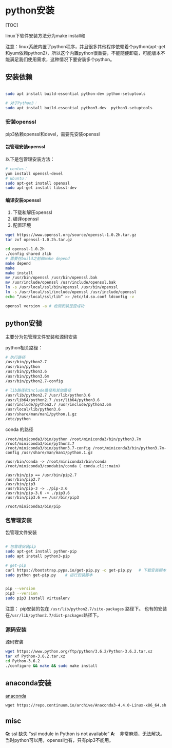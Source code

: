 # python安装

[TOC]

linux下软件安装方法分为make install和

注意：linux系统内置了python程序，并且很多其他程序依赖着个python(apt-get和yum依赖python2)，所以这个内置python很重要，不能随便卸载，可能版本不能满足我们使用需求，这种情况下要安装多个python。

## 安装依赖

``` bash

sudo apt install build-essential python-dev python-setuptools

# 对于Python3：
sudo apt install build-essential python3-dev  python3-setuptools
```
### 安装openssl

pip3依赖openssl和devel，需要先安装openssl

####  包管理安装openssl

以下是包管理安装方法：

```bash
# centos：
yum install openssl-devel
# ubuntu：
sudo apt-get install openssl
sudo apt-get install libssl-dev
```

#### 编译安装openssl

1. 下载和解压openssl 
2. 编译openssl
3. 配置环境

```bash
wget https://www.openssl.org/source/openssl-1.0.2h.tar.gz
tar zxf openssl-1.0.2h.tar.gz

cd openssl-1.0.2h
./config shared zlib
# 需要在build之前做make depend
make depend
make
make install 
mv /usr/bin/openssl /usr/bin/openssl.bak 
mv /usr/include/openssl /usr/include/openssl.bak 
ln -s /usr/local/ssl/bin/openssl /usr/bin/openssl 
ln -s /usr/local/ssl/include/openssl /usr/include/openssl 
echo “/usr/local/ssl/lib” >> /etc/ld.so.conf ldconfig -v

openssl version -a # 检测安装是否成功
```



## python安装

主要分为包管理文件安装和源码安装

python相关路径：
``` bash
# 执行路径
/usr/bin/python2.7 
/usr/bin/python 
/usr/bin/python3.6 
/usr/bin/python3.6m 
/usr/bin/python2.7-config 

# lib路径和include路径和其他路径
/usr/lib/python2.7 /usr/lib/python3.6 
/usr/lib64/python2.7 /usr/lib64/python3.6 
/usr/include/python2.7 /usr/include/python3.6m 
/usr/local/lib/python3.6 
/usr/share/man/man1/python.1.gz 
/etc/python

```

conda 的路径
```
/root/miniconda3/bin/python /root/miniconda3/bin/python3.7m /root/miniconda3/bin/python3.7 
/root/miniconda3/bin/python3.7-config /root/miniconda3/bin/python3.7m-config /usr/share/man/man1/python.1.gz

/usr/bin/conda -> /root/miniconda3/bin/conda
/root/miniconda3/condabin/conda ( conda.cli::main)

```

``` 
/usr/bin/pip == /usr/bin/pip2.7
/usr/bin/pip2.7
/usr/bin/pip3
/usr/bin/pip-3 -> ./pip-3.6
/usr/bin/pip-3.6 -> ./pip3.6
/usr/bin/pip3.6 == /usr/bin/pip3

/root/miniconda3/bin/pip

```


###  包管理安装

包管理文件安装

``` bash

# 包管理安装pip
sudo apt-get install python-pip
sudo apt install python3-pip

# get-pip
curl https://bootstrap.pypa.io/get-pip.py -o get-pip.py   # 下载安装脚本
sudo python get-pip.py    # 运行安装脚本


pip --version 
pip3 --version
sudo pip3 install virtualenv
```
注意： pip安装的包在 `/usr/lib/python2.7/site-packages`  路径下。
也有的安装在`/usr/lib/python2.7/dist-packages`路径下。


### 源码安装

源码安装

``` bash
wget https://www.python.org/ftp/python/3.6.2/Python-3.6.2.tar.xz
tar xf Python-3.6.2.tar.xz
cd Python-3.6.2
./configure && make && sudo make install
```



## anaconda安装


[anaconda](https://docs.continuum.io/anaconda/install/linux/)

`wget https://repo.continuum.io/archive/Anaconda3-4.4.0-Linux-x86_64.sh`


## misc
**Q**: ssl 缺失 “ssl module in Python is not available”
**A**:　非常麻烦，无法解决。当时python可以用，openssl也有，只有pip3不能用。